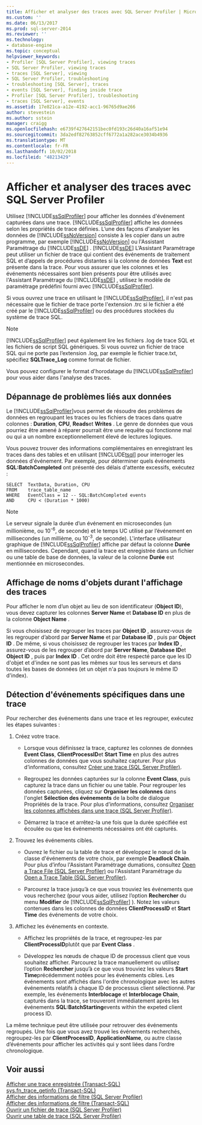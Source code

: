 ```yaml
---
title: Afficher et analyser des traces avec SQL Server Profiler | Microsoft Docs
ms.custom: ''
ms.date: 06/13/2017
ms.prod: sql-server-2014
ms.reviewer: ''
ms.technology:
- database-engine
ms.topic: conceptual
helpviewer_keywords:
- Profiler [SQL Server Profiler], viewing traces
- SQL Server Profiler, viewing traces
- traces [SQL Server], viewing
- SQL Server Profiler, troubleshooting
- troubleshooting [SQL Server], traces
- events [SQL Server], finding inside trace
- Profiler [SQL Server Profiler], troubleshooting
- traces [SQL Server], events
ms.assetid: 17e821ca-a12e-4192-acc1-96765d9ae266
author: stevestein
ms.author: sstein
manager: craigg
ms.openlocfilehash: e6739f427642151bec0fd193c26d40a16af51e94
ms.sourcegitcommit: 3da2edf82763852cff6772a1a282ace3034b4936
ms.translationtype: MT
ms.contentlocale: fr-FR
ms.lasthandoff: 10/02/2018
ms.locfileid: "48213429"
---
```

# <a name="view-and-analyze-traces-with-sql-server-profiler"></a>Afficher et analyser des traces avec SQL Server Profiler
  Utilisez [!INCLUDE[ssSqlProfiler](../../includes/sssqlprofiler-md.md)] pour afficher les données d'événement capturées dans une trace. [!INCLUDE[ssSqlProfiler](../../includes/sssqlprofiler-md.md)] affiche les données selon les propriétés de trace définies. L’une des façons d'analyser les données de [!INCLUDE[ssNoVersion](../../includes/ssnoversion-md.md)] consiste à les copier dans un autre programme, par exemple [!INCLUDE[ssNoVersion](../../includes/ssnoversion-md.md)] ou l'Assistant Paramétrage du [!INCLUDE[ssDE](../../includes/ssde-md.md)] . [!INCLUDE[ssDE](../../includes/ssde-md.md)] L’Assistant Paramétrage peut utiliser un fichier de trace qui contient des événements de traitement SQL et d’appels de procédures distantes si la colonne de données **Text** est présente dans la trace. Pour vous assurer que les colonnes et les événements nécessaires sont bien présents pour être utilisés avec l'Assistant Paramétrage du [!INCLUDE[ssDE](../../includes/ssde-md.md)] , utilisez le modèle de paramétrage prédéfini fourni avec [!INCLUDE[ssSqlProfiler](../../includes/sssqlprofiler-md.md)].  
  
 Si vous ouvrez une trace en utilisant le [!INCLUDE[ssSqlProfiler](../../includes/sssqlprofiler-md.md)], il n'est pas nécessaire que le fichier de trace porte l'extension .trc si le fichier a été créé par le [!INCLUDE[ssSqlProfiler](../../includes/sssqlprofiler-md.md)] ou des procédures stockées du système de trace SQL.  
  
> [!NOTE]  
>  [!INCLUDE[ssSqlProfiler](../../includes/sssqlprofiler-md.md)] peut également lire les fichiers .log de trace SQL et les fichiers de script SQL génériques. Si vous ouvrez un fichier de trace SQL qui ne porte pas l’extension .log, par exemple le fichier trace.txt, spécifiez **SQLTrace_Log** comme format de fichier.  
  
 Vous pouvez configurer le format d'horodatage du [!INCLUDE[ssSqlProfiler](../../includes/sssqlprofiler-md.md)] pour vous aider dans l'analyse des traces.  
  
## <a name="troubleshooting-data"></a>Dépannage de problèmes liés aux données  
 Le [!INCLUDE[ssSqlProfiler](../../includes/sssqlprofiler-md.md)]vous permet de résoudre des problèmes de données en regroupant les traces ou les fichiers de traces dans quatre colonnes : **Duration**, **CPU**, **Reads**et **Writes** . Le genre de données que vous pourriez être amené à réparer pourrait être une requête qui fonctionne mal ou qui a un nombre exceptionnellement élevé de lectures logiques.  
  
 Vous pouvez trouver des informations complémentaires en enregistrant les traces dans des tables et en utilisant [!INCLUDE[tsql](../../includes/tsql-md.md)] pour interroger les données d'événement. Par exemple, pour déterminer quels événements **SQL:BatchCompleted** ont présenté des délais d'attente excessifs, exécutez :  
  
```  
SELECT  TextData, Duration, CPU  
FROM    trace_table_name  
WHERE   EventClass = 12 -- SQL:BatchCompleted events  
AND     CPU < (Duration * 1000)  
```  
  
> [!NOTE]  
>  Le serveur signale la durée d’un événement en microsecondes (un millionième, ou 10<sup>-6</sup>, de seconde) et le temps UC utilisé par l’événement en millisecondes (un millième, ou 10<sup>-3</sup>, de seconde). L'interface utilisateur graphique de [!INCLUDE[ssSqlProfiler](../../includes/sssqlprofiler-md.md)] affiche par défaut la colonne **Durée** en millisecondes. Cependant, quand la trace est enregistrée dans un fichier ou une table de base de données, la valeur de la colonne **Durée** est mentionnée en microsecondes.  
  
## <a name="displaying-object-names-when-viewing-traces"></a>Affichage de noms d'objets durant l'affichage des traces  
 Pour afficher le nom d’un objet au lieu de son identificateur (**Object ID**), vous devez capturer les colonnes **Server Name** et **Database ID** en plus de la colonne **Object Name** .  
  
 Si vous choisissez de regrouper les traces par **Object ID** , assurez-vous de les regrouper d’abord par **Server Name** et par **Database ID** , puis par **Object ID** . De même, si vous choisissez de regrouper les traces par **Index ID** , assurez-vous de les regrouper d’abord par **Server Name**, **Database ID**et **Object ID** , puis par **Index ID** . Cet ordre doit être respecté parce que les ID d'objet et d'index ne sont pas les mêmes sur tous les serveurs et dans toutes les bases de données (et un objet n'a pas toujours le même ID d'index).  
  
## <a name="finding-specific-events-within-a-trace"></a>Détection d'événements spécifiques dans une trace  
 Pour rechercher des événements dans une trace et les regrouper, exécutez les étapes suivantes :  
  
1.  Créez votre trace.  
  
    -   Lorsque vous définissez la trace, capturez les colonnes de données **Event Class**, **ClientProcessID**et **Start Time** en plus des autres colonnes de données que vous souhaitez capturer. Pour plus d’informations, consultez [Créer une trace &#40;SQL Server Profiler&#41;](create-a-trace-sql-server-profiler.md).  
  
    -   Regroupez les données capturées sur la colonne **Event Class**, puis capturez la trace dans un fichier ou une table. Pour regrouper les données capturées, cliquez sur **Organiser les colonnes** dans l'onglet **Sélection des événements** de la boîte de dialogue Propriétés de la trace. Pour plus d’informations, consultez [Organiser les colonnes affichées dans une trace &#40;SQL Server Profiler&#41;](organize-columns-displayed-in-a-trace-sql-server-profiler.md).  
  
    -   Démarrez la trace et arrêtez-la une fois que la durée spécifiée est écoulée ou que les événements nécessaires ont été capturés.  
  
2.  Trouvez les événements cibles.  
  
    -   Ouvrez le fichier ou la table de trace et développez le nœud de la classe d'événements de votre choix, par exemple **Deadlock Chain**. Pour plus d’infou l'Assistant Paramétrage dumations, consultez [Open a Trace File &#40;SQL Server Profiler&#41;](open-a-trace-file-sql-server-profiler.md) ou l'Assistant Paramétrage du [Open a Trace Table &#40;SQL Server Profiler&#41;](open-a-trace-table-sql-server-profiler.md).  
  
    -   Parcourez la trace jusqu’à ce que vous trouviez les événements que vous recherchez (pour vous aider, utilisez l’option **Rechercher** du menu **Modifier** de [!INCLUDE[ssSqlProfiler](../../includes/sssqlprofiler-md.md)] ). Notez les valeurs contenues dans les colonnes de données **ClientProcessID** et **Start Time** des événements de votre choix.  
  
3.  Affichez les événements en contexte.  
  
    -   Affichez les propriétés de la trace, et regroupez-les par **ClientProcessID**plutôt que par **Event Class** .  
  
    -   Développez les nœuds de chaque ID de processus client que vous souhaitez afficher. Parcourez la trace manuellement ou utilisez l’option **Rechercher** jusqu’à ce que vous trouviez les valeurs **Start Time**précédemment notées pour les événements cibles. Les événements sont affichés dans l'ordre chronologique avec les autres événements relatifs à chaque ID de processus client sélectionné. Par exemple, les événements **Interblocage** et **Interblocage Chain**, capturés dans la trace, se trouveront immédiatement après les événements **SQL:BatchStarting**events within the expeted client process ID.  
  
 La même technique peut être utilisée pour retrouver des événements regroupés. Une fois que vous avez trouvé les événements recherchés, regroupez-les par **ClientProcessID**, **ApplicationName**, ou autre classe d’événements pour afficher les activités qui y sont liées dans l’ordre chronologique.  
  
## <a name="see-also"></a>Voir aussi  
 [Afficher une trace enregistrée &#40;Transact-SQL&#41;](../../relational-databases/sql-trace/view-a-saved-trace-transact-sql.md)   
 [sys.fn_trace_getinfo &#40;Transact-SQL&#41;](/sql/relational-databases/system-functions/sys-fn-trace-getinfo-transact-sql)   
 [Afficher des informations de filtre &#40;SQL Server Profiler&#41;](view-filter-information-sql-server-profiler.md)   
 [Afficher des informations de filtre &#40;Transact-SQL&#41;](../../relational-databases/sql-trace/view-filter-information-transact-sql.md)   
 [Ouvrir un fichier de trace &#40;SQL Server Profiler&#41;](open-a-trace-file-sql-server-profiler.md)   
 [Ouvrir une table de trace &#40;SQL Server Profiler&#41;](open-a-trace-table-sql-server-profiler.md)  
  
  
